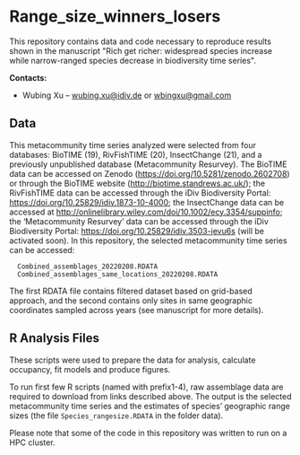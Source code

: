 # Range_size_winners_losers
This repository contains data and code necessary to reproduce results shown in the manuscript "Rich get richer: widespread species increase while narrow-ranged species decrease in biodiversity time series".

**Contacts:** 
  - Wubing Xu – wubing.xu@idiv.de or wbingxu@gmail.com

## Data
This metacommunity time series analyzed were selected from four databases: BioTIME (19), RivFishTIME (20), InsectChange (21), and a previously unpublished database (Metacommunity Resurvey). The BioTIME data can be accessed on Zenodo (https://doi.org/10.5281/zenodo.2602708) or through the BioTIME website (http://biotime.standrews.ac.uk/); the RivFishTIME data can be accessed through the iDiv Biodiversity Portal: https://doi.org/10.25829/idiv.1873-10-4000; the InsectChange data can be accessed at http://onlinelibrary.wiley.com/doi/10.1002/ecy.3354/suppinfo; the ‘Metacommunity Resurvey’ data can be accessed through the iDiv Biodiversity Portal: https://doi.org/10.25829/idiv.3503-jevu6s (will be activated soon).
In this repository, the selected metacommunity time series can be accessed:
```
  Combined_assemblages_20220208.RDATA
  Combined_assemblages_same_locations_20220208.RDATA
```

The first RDATA file contains filtered dataset based on grid-based approach, and the second contains only sites in same geographic coordinates sampled across years (see manuscript for more details).

## R Analysis Files
These scripts were used to prepare the data for analysis, calculate occupancy, fit models and produce figures.

To run first few R scripts (named with prefix1-4), raw assemblage data are required to download from links described above. The output is the selected metacommunity time series and the estimates of species’ geographic range sizes (the file `Species_rangesize.RDATA` in the folder data).

Please note that some of the code in this repository was written to run on a HPC cluster.
